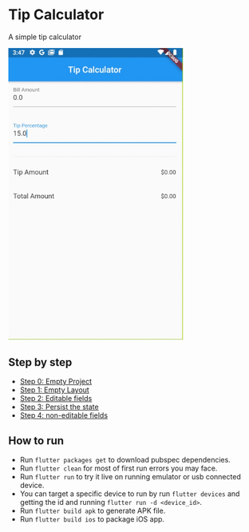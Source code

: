 # Tip Calculator

A simple tip calculator

<img src="https://github.com/MichaelKMalak/simple_tip_calculator/blob/step-4/screenshots/screenshot_4.gif" width="350" />

## Step by step
- [Step 0: Empty Project](https://github.com/MichaelKMalak/simple_tip_calculator/tree/step-0)
- [Step 1: Empty Layout](https://github.com/MichaelKMalak/simple_tip_calculator/tree/step-1)
- [Step 2: Editable fields](https://github.com/MichaelKMalak/simple_tip_calculator/tree/step-2)
- [Step 3: Persist the state](https://github.com/MichaelKMalak/simple_tip_calculator/tree/step-3)
- [Step 4: non-editable fields](https://github.com/MichaelKMalak/simple_tip_calculator/tree/step-4)

## How to run ##
  - Run `flutter packages get` to download pubspec dependencies.
  - Run `flutter clean` for most of first run errors you may face.
  - Run `flutter run` to try it live on running emulator or usb connected device.
  - You can target a specific device to run by run `flutter devices` and getting the id and running `flutter run -d <device_id>`.
  - Run `flutter build apk` to generate APK file.
  - Run `flutter build ios` to package iOS app.
